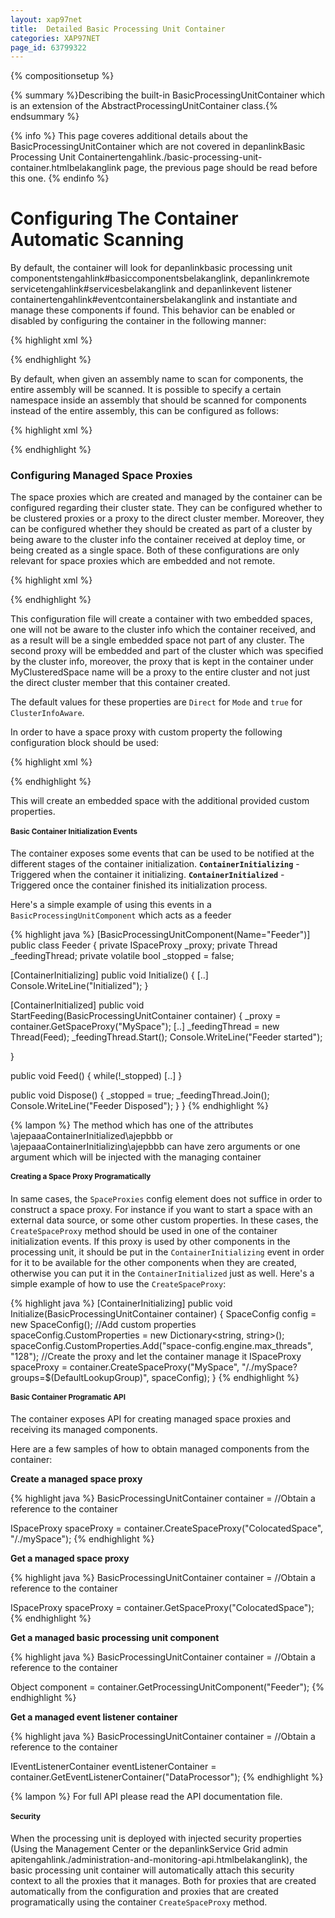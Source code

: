 ```yaml
---
layout: xap97net
title:  Detailed Basic Processing Unit Container
categories: XAP97NET
page_id: 63799322
---
```


{% compositionsetup %}

{% summary %}Describing the built-in BasicProcessingUnitContainer which is an extension of the AbstractProcessingUnitContainer class.{% endsummary %}



{% info %}
This page coveres additional details about the BasicProcessingUnitContainer which are not covered in depanlinkBasic Processing Unit Containertengahlink./basic-processing-unit-container.htmlbelakanglink page, the previous page should be read before this one.
{% endinfo %}


# Configuring The Container Automatic Scanning

By default, the container will look for depanlinkbasic processing unit componentstengahlink#basiccomponentsbelakanglink, depanlinkremote servicetengahlink#servicesbelakanglink and depanlinkevent listener containertengahlink#eventcontainersbelakanglink and instantiate and manage these components if found. This behavior can be enabled or disabled by configuring the container in the following manner:


{% highlight xml %}
<?xml version="1.0" encoding="utf-8" ?>
<configuration>
  <configSections>
    <section name="GigaSpaces.XAP" type="GigaSpaces.XAP.Configuration.GigaSpacesXAPConfiguration, GigaSpaces.Core"/>
  </configSections>
  <GigaSpaces.XAP>
    <ProcessingUnitContainer Type="GigaSpaces.XAP.ProcessingUnit.Containers.BasicContainer.BasicProcessingUnitContainer, GigaSpaces.Core"/>
      <BasicContainer ScanRemotingServices="false" ScanBasicComponents="false" ScanEventContainer="false">
      </BasicContainer>
  </GigaSpaces.XAP>
</configuration>
{% endhighlight %}


By default, when given an assembly name to scan for components, the entire assembly will be scanned. It is possible to specify a certain namespace inside an assembly that should be scanned for components instead of the entire assembly, this can be configured as follows:


{% highlight xml %}
<?xml version="1.0" encoding="utf-8" ?>
<configuration>
  <configSections>
    <section name="GigaSpaces.XAP" type="GigaSpaces.XAP.Configuration.GigaSpacesXAPConfiguration, GigaSpaces.Core"/>
  </configSections>
  <GigaSpaces.XAP>
    <ProcessingUnitContainer Type="GigaSpaces.XAP.ProcessingUnit.Containers.BasicContainer.BasicProcessingUnitContainer, GigaSpaces.Core"/>
      <BasicContainer>
        <ScanAssemblies>
          <add AssemblyName="MyAssembly", NameSpace="MyNameSpace1"/>
          <add AssemblyName="MyAssembly", NameSpace="MyNameSpace2"/>
        </ScanAssemblies>
      </BasicContainer>
  </GigaSpaces.XAP>
</configuration>
{% endhighlight %}


# Configuring Managed Space Proxies

The space proxies which are created and managed by the container can be configured regarding their cluster state.
They can be configured whether to be clustered proxies or a proxy to the direct cluster member. Moreover, they can be configured whether they should be created as part of a cluster by being aware to the cluster info the container received at deploy time, or being created as a single space. Both of these configurations are only relevant for space proxies which are embedded and not remote.


{% highlight xml %}
<?xml version="1.0" encoding="utf-8" ?>
<configuration>
  <configSections>
    <section name="GigaSpaces.XAP" type="GigaSpaces.XAP.Configuration.GigaSpacesXAPConfiguration, GigaSpaces.Core"/>
  </configSections>
  <GigaSpaces.XAP>
    <ProcessingUnitContainer Type="GigaSpaces.XAP.ProcessingUnit.Containers.BasicContainer.BasicProcessingUnitContainer, GigaSpaces.Core"/>
      <BasicContainer>
        <SpaceProxies>
          <add Name="MySpace" Url="/./mySpace" ClusterInfoAware="false"/>
          <add Name="MyClusteredSpace" Url="/./myClusteredProxy" Mode="Clustered"/>
        </SpaceProxies>
      </BasicContainer>
  </GigaSpaces.XAP>
</configuration>
{% endhighlight %}


This configuration file will create a container with two embedded spaces, one will not be aware to the cluster info which the container received, and as a result will be a single embedded space not part of any cluster.
The second proxy will be embedded and part of the cluster which was specified by the cluster info, moreover, the proxy that is kept in the container under MyClusteredSpace name will be a proxy to the entire cluster and not just the direct cluster member that this container created.

The default values for these properties are `Direct` for `Mode` and `true` for `ClusterInfoAware`.

In order to have a space proxy with custom property the following configuration block should be used:


{% highlight xml %}
<?xml version="1.0" encoding="utf-8" ?>
<configuration>
  <configSections>
    <section name="GigaSpaces.XAP" type="GigaSpaces.XAP.Configuration.GigaSpacesXAPConfiguration, GigaSpaces.Core"/>
  </configSections>
  <GigaSpaces.XAP>
    <ProcessingUnitContainer Type="GigaSpaces.XAP.ProcessingUnit.Containers.BasicContainer.BasicProcessingUnitContainer, GigaSpaces.Core"/>
      <BasicContainer>
        <SpaceProxies>
          <add Name="MySpaceWithCustom" Url="/./mySpaceWithCustom">
            <Properties>
              <add Name="space-config.engine.cache_policy" Value="0"/>
              <add Name="space-config.engine.cache_size" Value="100"/>
            </Properties>
          </add>
        </SpaceProxies>
      </BasicContainer>
  </GigaSpaces.XAP>
</configuration>
{% endhighlight %}


This will create an embedded space with the additional provided custom properties.

# Basic Container Initialization Events

The container exposes some events that can be used to be notified at the different stages of the container initialization.
**`ContainerInitializing`** - Triggered when the container it initializing.
**`ContainerInitialized`** - Triggered once the container finished its initialization process.

Here's a simple example of using this events in a `BasicProcessingUnitComponent` which acts as a feeder

{% highlight java %}
[BasicProcessingUnitComponent(Name="Feeder")]
public class Feeder
{
  private ISpaceProxy _proxy;
  private Thread _feedingThread;
  private volatile bool _stopped = false;

  [ContainerInitializing]
  public void Initialize()
  {
    [..]
    Console.WriteLine("Initialized");
  }

  [ContainerInitialized]
  public void StartFeeding(BasicProcessingUnitContainer container)
  {
    _proxy = container.GetSpaceProxy("MySpace");
    [..]
    _feedingThread = new Thread(Feed);
    _feedingThread.Start();
    Console.WriteLine("Feeder started");

  }

  public void Feed()
  {
    while(!_stopped)
    [..]
  }

  public void Dispose()
  {
    _stopped = true;
    _feedingThread.Join();
    Console.WriteLine("Feeder Disposed");
  }
}
{% endhighlight %}


{% lampon %} The method which has one of the attributes \ajepaaaContainerInitialized\ajepbbb or \ajepaaaContainerInitializing\ajepbbb can have zero arguments or one argument which will be injected with the managing container

# Creating a Space Proxy Programatically

In same cases, the `SpaceProxies` config element does not suffice in order to construct a space proxy. For instance if you want to start a space with an external data source, or some other custom properties. In these cases, the `CreateSpaceProxy` method should be used in one of the container initialization events. If this proxy is used by other components in the processing unit, it should be put in the `ContainerInitializing` event in order for it to be available for the other components when they are created, otherwise you can put it in the `ContainerInitialized` just as well. Here's a simple example of how to use the `CreateSpaceProxy`:

{% highlight java %}
[ContainerInitializing]
public void Initialize(BasicProcessingUnitContainer container)
{
  SpaceConfig config = new SpaceConfig();
  //Add custom properties
  spaceConfig.CustomProperties = new Dictionary<string, string>();
  spaceConfig.CustomProperties.Add("space-config.engine.max_threads", "128");
  //Create the proxy and let the container manage it
  ISpaceProxy spaceProxy = container.CreateSpaceProxy("MySpace", "/./mySpace?groups=$(DefaultLookupGroup)", spaceConfig);
}
{% endhighlight %}


# Basic Container Programatic API

The container exposes API for creating managed space proxies and receiving its managed components.

Here are a few samples of how to obtain managed components from the container:

**Create a managed space proxy**

{% highlight java %}
BasicProcessingUnitContainer container = //Obtain a reference to the container

ISpaceProxy spaceProxy = container.CreateSpaceProxy("ColocatedSpace", "/./mySpace");
{% endhighlight %}


**Get a managed space proxy**

{% highlight java %}
BasicProcessingUnitContainer container = //Obtain a reference to the container

ISpaceProxy spaceProxy = container.GetSpaceProxy("ColocatedSpace");
{% endhighlight %}


**Get a managed basic processing unit component**

{% highlight java %}
BasicProcessingUnitContainer container = //Obtain a reference to the container

Object component = container.GetProcessingUnitComponent("Feeder");
{% endhighlight %}


**Get a managed event listener container**

{% highlight java %}
BasicProcessingUnitContainer container = //Obtain a reference to the container

IEventListenerContainer<Data> eventListenerContainer = container.GetEventListenerContainer<Data>("DataProcessor");
{% endhighlight %}


{% lampon %} For full API please read the API documentation file.

# Security

When the processing unit is deployed with injected security properties (Using the Management Center or the depanlinkService Grid admin apitengahlink./administration-and-monitoring-api.htmlbelakanglink), the basic processing unit container will automatically attach this security context to all the proxies that it manages. Both for proxies that are created automatically from the configuration and proxies that are created programatically using the container `CreateSpaceProxy` method.

